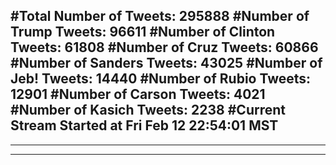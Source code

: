 #Total Number of Tweets: 295888 
#Number of Trump Tweets: 96611
#Number of Clinton Tweets: 61808
#Number of Cruz Tweets: 60866
#Number of Sanders Tweets: 43025
#Number of Jeb! Tweets: 14440
#Number of Rubio Tweets: 12901
#Number of Carson Tweets: 4021
#Number of Kasich Tweets: 2238
#Current Stream Started at Fri Feb 12 22:54:01 MST
---
---
---
